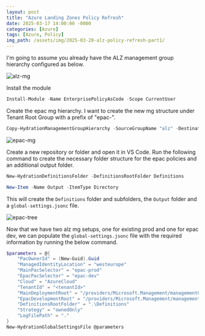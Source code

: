 ```yaml
---
layout: post
title: "Azure Landing Zones Policy Refresh"
date: 2025-03-17 14:00:00 -0000
categories: [Azure]
tags: [Azure, Policy]
img_path: /assets/img/2025-03-20-alz-policy-refresh-part1/
---
```


I'm going to assume you already have the ALZ management group hierarchy configured as below.

![alz-mg](alz-mg.png)

Install the module

```powershell
Install-Module -Name EnterprisePolicyAsCode -Scope CurrentUser
```

Create the epac mg hierarchy. I want to create the new mg structure under Tenant Root Group with a prefix of "epac-".

```powershell
Copy-HydrationManagementGroupHierarchy -SourceGroupName "alz" -DestinationParentGroupName "<tenantId>" -Prefix "epac-"
```

![epac-mg](epac-mg.png)

Create a new repository or folder and open it in VS Code. Run the following command to create the necessary folder structure for the epac policies and an additional output folder.

```powershell
New-HydrationDefinitionsFolder -DefinitionsRootFolder Definitions

New-Item -Name Output -ItemType Directory
```

This will create the `Definitions` folder and subfolders, the `Output` folder and a `global-settings.jsonc` file.

![epac-tree](epac-tree.png)

Now that we have two alz mg setups, one for existing prod and one for epac dev, we can populate the `global-settings.jsonc` file with the required information by running the below command.

```powershell
$parameters = @{
    "PacOwnerId" = (New-Guid).Guid
    "ManagedIdentityLocation" = "westeurope"
    "MainPacSelector" = "epac-prod"
    "EpacPacSelector" = "epac-dev"
    "Cloud" = "AzureCloud"
    "TenantId" = "<tenantId>"
    "MainDeploymentRoot" = "/providers/Microsoft.Management/managementGroups/alz"
    "EpacDevelopmentRoot" = "/providers/Microsoft.Management/managementGroups/epac-alz"
    "DefinitionsRootFolder" = ".\Definitions"
    "Strategy" = "ownedOnly"
    "LogFilePath" = "."
}
New-HydrationGlobalSettingsFile @parameters
```

